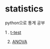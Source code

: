 # statistics
python으로 통계 공부

1 . [t-test](https://github.com/shp1204/statistics/blob/master/t-test.ipynb)

2. [ANOVA](https://github.com/shp1204/statistics/blob/master/Anova.ipynb)